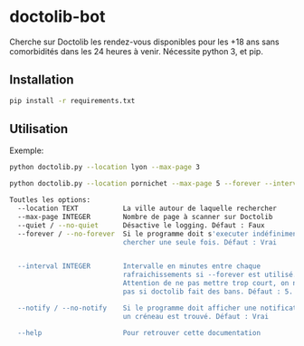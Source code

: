 # doctolib-bot

Cherche sur Doctolib les rendez-vous disponibles pour les +18 ans sans comorbidités dans les 24 heures à venir.
Nécessite python 3, et pip.

## Installation
```bash
pip install -r requirements.txt
```

## Utilisation
Exemple:
```bash
python doctolib.py --location lyon --max-page 3
```
```bash
python doctolib.py --location pornichet --max-page 5 --forever --interval 10
```

```bash
Toutles les options:
  --location TEXT           La ville autour de laquelle rechercher
  --max-page INTEGER        Nombre de page à scanner sur Doctolib
  --quiet / --no-quiet      Désactive le logging. Défaut : Faux
  --forever / --no-forever  Si le programme doit s'executer indéfiniment ou
                            chercher une seule fois. Défaut : Vrai


  --interval INTEGER        Intervalle en minutes entre chaque
                            rafraichissements si --forever est utilisé.
                            Attention de ne pas mettre trop court, on ne sait
                            pas si doctolib fait des bans. Défaut : 5.

  --notify / --no-notify    Si le programme doit afficher une notification si
                            un créneau est trouvé. Défaut : Vrai

  --help                    Pour retrouver cette documentation
```
